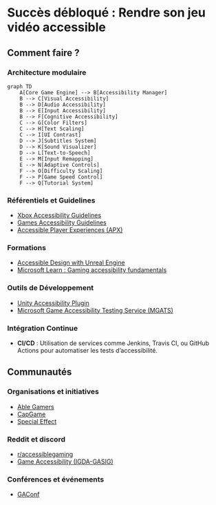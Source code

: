 # Succès débloqué : Rendre son jeu vidéo accessible

## Comment faire ?

### Architecture modulaire
```mermaid
graph TD
    A[Core Game Engine] --> B[Accessibility Manager]
    B --> C[Visual Accessibility]
    B --> D[Audio Accessibility]
    B --> E[Input Accessibility]
    B --> F[Cognitive Accessibility]
    C --> G[Color Filters]
    C --> H[Text Scaling]
    C --> I[UI Contrast]
    D --> J[Subtitles System]
    D --> K[Sound Visualizer]
    D --> L[Text-to-Speech]
    E --> M[Input Remapping]
    E --> N[Adaptive Controls]
    F --> O[Difficulty Scaling]
    F --> P[Game Speed Control]
    F --> Q[Tutorial System]
```

### Référentiels et Guidelines
- [Xbox Accessibility Guidelines](https://docs.microsoft.com/en-us/gaming/accessibility/xbox-accessibility-guidelines)
- [Games Accessibility Guidelines](http://gameaccessibilityguidelines.com/)
- [Accessible Player Experiences (APX)](https://accessible.games/)

### Formations
- [Accessible Design with Unreal Engine](https://dev.epicgames.com/community/learning/courses/7M1/accessible-design-with-unreal-engine/yGwl/accessible-design-in-unreal-engine-overview)
- [Microsoft Learn : Gaming accessibility fundamentals](https://learn.microsoft.com/en-us/training/paths/gaming-accessibility-fundamentals/)

### Outils de Développement
- [Unity Accessibility Plugin](https://github.com/mikrima/UnityAccessibilityPlugin)
- [Microsoft Game Accessibility Testing Service (MGATS)](https://learn.microsoft.com/en-us/gaming/accessibility/mgats)

### Intégration Continue
- **CI/CD** : Utilisation de services comme Jenkins, Travis CI, ou GitHub Actions pour automatiser les tests d’accessibilité.

## Communautés
### Organisations et initiatives
- [Able Gamers](https://ablegamers.org/)
- [CapGame](https://capgame.fr/)
- [Special Effect](https://www.specialeffect.org.uk/)

### Reddit et discord
- [r/accessiblegaming](https://www.reddit.com/r/accessiblegaming/)
- [Game Accessibility (IGDA-GASIG)](https://discord.gg/ZEtgxJFbqu)

### Conférences et événements
- [GAConf](https://www.gaconf.com/)
